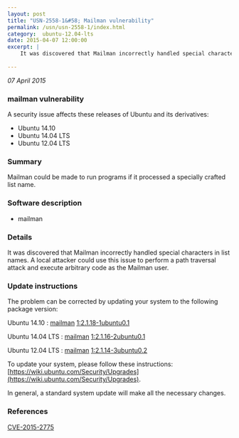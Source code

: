 ```yaml
---
layout: post
title: "USN-2558-1&#58; Mailman vulnerability"
permalink: /usn/usn-2558-1/index.html
category:  ubuntu-12.04-lts
date: 2015-04-07 12:00:00
excerpt: |
    It was discovered that Mailman incorrectly handled special characters in list names. A local attacker could use this issue to perform a path traversal attack and execute arbitrary code as the Mailman user. 
    
--- 
```

 
 

*07 April 2015*

### mailman vulnerability

A security issue affects these releases of Ubuntu and its derivatives:

* Ubuntu 14.10
* Ubuntu 14.04 LTS
* Ubuntu 12.04 LTS

### Summary

Mailman could be made to run programs if it processed a specially crafted list name.

### Software description

* mailman 

### Details

It was discovered that Mailman incorrectly handled special characters in list names. A local attacker could use this issue to perform a path traversal attack and execute arbitrary code as the Mailman user. 

### Update instructions

The problem can be corrected by updating your system to the following package version:

Ubuntu 14.10
 : [mailman](https://launchpad.net/ubuntu/+source/mailman) <span> [1:2.1.18-1ubuntu0.1](https://launchpad.net/ubuntu/+source/mailman/1:2.1.18-1ubuntu0.1) </span> 

Ubuntu 14.04 LTS
 : [mailman](https://launchpad.net/ubuntu/+source/mailman) <span> [1:2.1.16-2ubuntu0.1](https://launchpad.net/ubuntu/+source/mailman/1:2.1.16-2ubuntu0.1) </span> 

Ubuntu 12.04 LTS
 : [mailman](https://launchpad.net/ubuntu/+source/mailman) <span> [1:2.1.14-3ubuntu0.2](https://launchpad.net/ubuntu/+source/mailman/1:2.1.14-3ubuntu0.2) </span> 

To update your system, please follow these instructions: [https://wiki.ubuntu.com/Security/Upgrades](https://wiki.ubuntu.com/Security/Upgrades).

In general, a standard system update will make all the necessary changes. 

### References

 
 [CVE-2015-2775](http://people.ubuntu.com/~ubuntu-security/cve/CVE-2015-2775)
 

